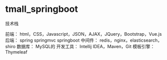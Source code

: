 # tmall_springboot
技术栈

前端：
html，CSS，Javascript，JSON，AJAX，JQuery，Bootstrap，Vue.js 
后端：
spring springmvc springboot
中间件：
redis，nginx，elasticsearch，shiro
数据库：
MySQL的
开发工具：
Intellij IDEA，Maven，Git
模板引擎：
Thymeleaf
